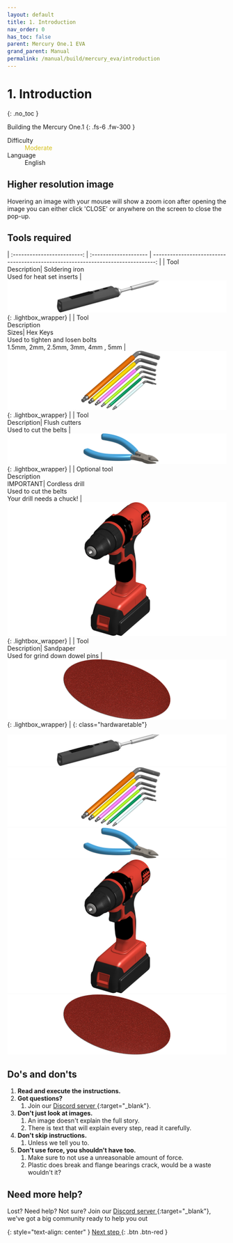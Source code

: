 ```yaml
---
layout: default
title: 1. Introduction
nav_order: 0
has_toc: false
parent: Mercury One.1 EVA
grand_parent: Manual
permalink: /manual/build/mercury_eva/introduction
---
```


# 1. Introduction
{: .no_toc }



Building the Mercury One.1
{: .fs-6 .fw-300 }

<dl>
  <dt>Difficulty</dt>
  <dd><font COLOR="#d6c01a">Moderate</font></dd>
  <dt>Language</dt>
  <dd>English</dd>
</dl>

## Higher resolution image

Hovering an image with your mouse will show a zoom icon <i class="bi bi-zoom-in"></i> after opening the image you can either click 'CLOSE' or anywhere on the screen to close the pop-up.

## Tools required

| :-------------------------: | :--------------------       | -------------------------------------------------------------------------------: |
| Tool<br>Description| Soldering iron<br>Used for heat set inserts |     [![soldering iron](../../../../assets/images/tools/soldering_iron.png)](#lightbox__item_1){: .lightbox_wrapper} |
| Tool<br>Description<br>Sizes| Hex Keys<br>Used to tighten and losen bolts<br>1.5mm, 2mm, 2.5mm, 3mm, 4mm , 5mm |     [![soldering iron](../../../../assets/images/tools/wera_hexkeys.png)](#lightbox__item_2){: .lightbox_wrapper} |
| Tool <br>Description| Flush cutters<br>Used to cut the belts |     [![Flush cutters](../../../../assets/images/tools/flush_cutters.png)](#lightbox__item_3){: .lightbox_wrapper} |
| Optional tool<br>Description<br>IMPORTANT| Cordless drill<br>Used to cut the belts<br>Your drill needs a chuck! |     [![soldering iron](../../../../assets/images/tools/drill.png)](#lightbox__item_4){: .lightbox_wrapper} |
| Tool<br>Description| Sandpaper<br>Used for grind down dowel pins |     [![Sand paper](../../../../assets/images/tools/sandpaper.png)](#lightbox__item_5){: .lightbox_wrapper} |
{: class="hardwaretable"}

<div onclick="location.href='##';"  id="lightbox__item_1"  class="lightbox__item">
    <div class="lightbox__content">
    <div class="lightbox__titlebar"></div>
        <a href="##" class="close"></a>
        <img src="../../../../assets/images/tools/soldering_iron.png" alt="Soldering iron">
    </div>
</div>

<div onclick="location.href='##';"  id="lightbox__item_2"  class="lightbox__item">
    <div class="lightbox__content">
    <div class="lightbox__titlebar"></div>
        <a href="##" class="close"></a>
        <img src="../../../../assets/images/tools/wera_hexkeys.png" alt="Hex keys">
    </div>
</div>

<div onclick="location.href='##';"  id="lightbox__item_3"  class="lightbox__item">
    <div class="lightbox__content">
    <div class="lightbox__titlebar"></div>
        <a href="##" class="close"></a>
        <img src="../../../../assets/images/tools/flush_cutters.png" alt="Flush cutter">
    </div>
</div>

<div onclick="location.href='##';"  id="lightbox__item_4"  class="lightbox__item">
    <div class="lightbox__content">
    <div class="lightbox__titlebar"></div>
        <a href="##" class="close"></a>
        <img src="../../../../assets/images/tools/drill.png" alt="Corless drill">
    </div>
</div>

<div onclick="location.href='##';"  id="lightbox__item_5"  class="lightbox__item">
    <div class="lightbox__content">
    <div class="lightbox__titlebar"></div>
        <a href="##" class="close"></a>
        <img src="../../../../assets/images/tools/sandpaper.png" alt="Sand paper">
    </div>
</div>

## Do's and don'ts

1. **Read and execute the instructions.**
2. **Got questions?**
   1. Join our [Discord server <i class="bi bi-discord"></i>](https://discord.com/invite/gzJP2s8){:target="_blank"}.
3. **Don't just look at images.**
   1. An image doesn't explain the full story.
   2. There is text that will explain every step, read it carefully.
4. **Don't skip instructions.**
   1. Unless we tell you to.
5. **Don't use force, you shouldn't have too.**
   1. Make sure to not use a unreasonable amount of force.
   2. Plastic does break and flange bearings crack, would be a waste wouldn't it?

## Need more help?

Lost? Need help? Not sure? Join our [Discord server <i class="bi bi-discord"></i>](https://discord.com/invite/gzJP2s8){:target="_blank"}, we've got a big community ready to help you out 


{: style="text-align: center" }
<span class="fs-8">
[Next step <i class="bi bi-arrow-return-right"></i>](/manual/build/mercury_eva/printed_files){: .btn .btn-red }
</span>